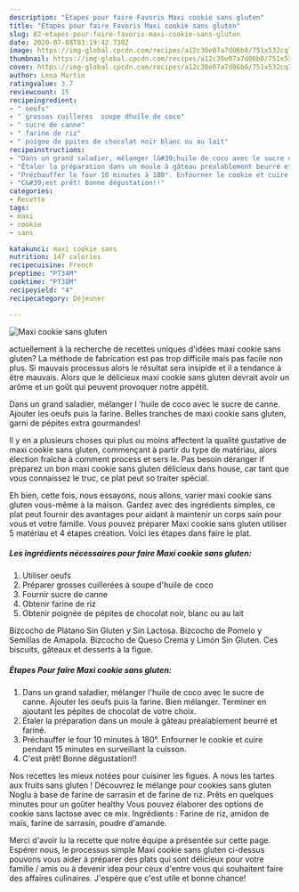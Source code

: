 ```yaml
---
description: "Étapes pour faire Favoris Maxi cookie sans gluten"
title: "Étapes pour faire Favoris Maxi cookie sans gluten"
slug: 82-etapes-pour-faire-favoris-maxi-cookie-sans-gluten
date: 2020-07-08T03:19:42.730Z
image: https://img-global.cpcdn.com/recipes/a12c30e07a7d06b0/751x532cq70/maxi-cookie-sans-gluten-photo-principale-de-la-recette.jpg
thumbnail: https://img-global.cpcdn.com/recipes/a12c30e07a7d06b0/751x532cq70/maxi-cookie-sans-gluten-photo-principale-de-la-recette.jpg
cover: https://img-global.cpcdn.com/recipes/a12c30e07a7d06b0/751x532cq70/maxi-cookie-sans-gluten-photo-principale-de-la-recette.jpg
author: Lena Martin
ratingvalue: 3.7
reviewcount: 15
recipeingredient:
- " oeufs"
- " grosses cuilleres  soupe dhuile de coco"
- " sucre de canne"
- " farine de riz"
- " poigne de ppites de chocolat noir blanc ou au lait"
recipeinstructions:
- "Dans un grand saladier, mélanger l&#39;huile de coco avec le sucre de canne. Ajouter les oeufs puis la farine. Bien mélanger. Terminer en ajoutant les pépites de chocolat de votre choix."
- "Étaler la préparation dans un moule à gâteau préalablement beurré et fariné."
- "Préchauffer le four 10 minutes à 180°. Enfourner le cookie et cuire pendant 15 minutes en surveillant la cuisson."
- "C&#39;est prêt! Bonne dégustation!!"
categories:
- Recette
tags:
- maxi
- cookie
- sans

katakunci: maxi cookie sans 
nutrition: 147 calories
recipecuisine: French
preptime: "PT34M"
cooktime: "PT38M"
recipeyield: "4"
recipecategory: Déjeuner

---
```



![Maxi cookie sans gluten](https://img-global.cpcdn.com/recipes/a12c30e07a7d06b0/751x532cq70/maxi-cookie-sans-gluten-photo-principale-de-la-recette.jpg)

actuellement à la recherche de recettes uniques d'idées maxi cookie sans gluten? La méthode de fabrication est pas trop difficile mais pas facile non plus. Si mauvais processus alors le résultat sera insipide et il a tendance à être mauvais. Alors que le délicieux maxi cookie sans gluten devrait avoir un arôme et un goût qui peuvent provoquer notre appétit.

Dans un grand saladier, mélanger l &#39;huile de coco avec le sucre de canne. Ajouter les oeufs puis la farine. Belles tranches de maxi cookie sans gluten, garni de pépites extra gourmandes!

Il y en a plusieurs choses qui plus ou moins affectent la qualité gustative de maxi cookie sans gluten, commençant à partir du type de matériau, alors élection fraîche à comment process et sers le. Pas besoin déranger if préparez un bon maxi cookie sans gluten délicieux dans house, car tant que vous connaissez le truc, ce plat peut so traiter spécial.


Eh bien, cette fois, nous essayons, nous allons, varier maxi cookie sans gluten vous-même à la maison. Gardez avec des ingrédients simples, ce plat peut fournir des avantages pour aidant à maintenir un corps sain pour vous et votre famille. Vous pouvez préparer Maxi cookie sans gluten utiliser 5 matériau et 4 étapes création. Voici les étapes dans faire le plat.

<!--inarticleads1-->

##### Les ingrédients nécessaires pour faire Maxi cookie sans gluten:

1. Utiliser  oeufs
1. Préparer  grosses cuillerées à soupe d&#39;huile de coco
1. Fournir  sucre de canne
1. Obtenir  farine de riz
1. Obtenir  poignée de pépites de chocolat noir, blanc ou au lait


Bizcocho de Plátano Sin Gluten y Sin Lactosa. Bizcocho de Pomelo y Semillas de Amapola. Bizcocho de Queso Crema y Limón Sin Gluten. Ces biscuits, gâteaux et desserts à la figue. 

<!--inarticleads2-->

##### Étapes Pour faire Maxi cookie sans gluten:

1. Dans un grand saladier, mélanger l&#39;huile de coco avec le sucre de canne. Ajouter les oeufs puis la farine. Bien mélanger. Terminer en ajoutant les pépites de chocolat de votre choix.
1. Étaler la préparation dans un moule à gâteau préalablement beurré et fariné.
1. Préchauffer le four 10 minutes à 180°. Enfourner le cookie et cuire pendant 15 minutes en surveillant la cuisson.
1. C&#39;est prêt! Bonne dégustation!!


Nos recettes les mieux notées pour cuisiner les figues. A nous les tartes aux fruits sans gluten ! Découvrez le mélange pour cookies sans gluten Noglu à base de farine de sarrasin et de farine de riz. Prêts en quelques minutes pour un goûter healthy Vous pouvez élaborer des options de cookie sans lactose avec ce mix. Ingrédients : Farine de riz, amidon de maïs, farine de sarrasin, poudre d&#39;amande. 


Merci d'avoir lu la recette que notre équipe a présentée sur cette page. Espérer nous, le processus simple Maxi cookie sans gluten ci-dessus pouvons vous aider à préparer des plats qui sont délicieux pour votre famille / amis ou à devenir idea pour ceux d'entre vous qui souhaitent faire des affaires culinaires. J'espère que c'est utile et bonne chance!
